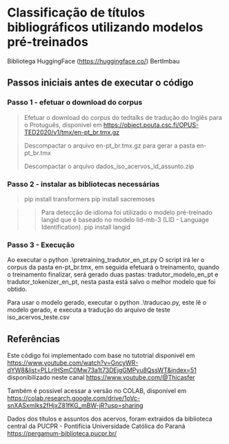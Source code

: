 # Classificação de títulos bibliográficos utilizando modelos pré-treinados

Bibliotega HuggingFace (https://huggingface.co/)
BertImbau


## Passos iniciais antes de executar o código

### Passo 1 - efetuar o download do corpus
> Efetuar o download do corpus do tedtalks de tradução do Inglês para o Protuguês, disponivel em https://object.pouta.csc.fi/OPUS-TED2020/v1/tmx/en-pt_br.tmx.gz
> 
> Descompactar o arquivo en-pt_br.tmx.gz para gerar a pasta en-pt_br.tmx
> 
> Descompactar o arquivo dados_iso_acervos_id_assunto.zip
>   

### Passo 2 - instalar as bibliotecas necessárias 

> pip install transformers
> pip install sacremoses

>> Para detecção de idioma foi utilizado o modelo pré-treinado langid que é baseado no modelo lid-mb-3 (LID - Language Identification).
> pip install langid 


### Passo 3 - Execução
Ao executar o python .\pretraining_tradutor_en_pt.py
O script irá ler o corpus da pasta en-pt_br.tmx, em seguida efetuará o treinamento, quando o treinamento finalizar, será gerado duas pastas: tradutor_modelo_en_pt e tradutor_tokenizer_en_pt, nesta pasta está salvo o melhor modelo que foi obtido.

Para usar o modelo gerado, executar o python .\traducao.py, este lê o modelo gerado, e executa a tradução do arquivo de teste iso_acervos_teste.csv

## Referências
Este código foi implementado com base no tutotrial disponivél em https://www.youtube.com/watch?v=GncyWR-dYW8&list=PLLrlHSmC0Mw73a1t73DEjgGMPyu8QssWT&index=51 disponibilizado neste canal https://www.youtube.com/@Thicasfer

Também é possivel acessar a versão no COLAB, disponível em https://colab.research.google.com/drive/1oVc-snXASxmlks2fHjxZ81fKG_mBW-jR?usp=sharing

Dados dos títulos e assuntos dos acervos, foram extraidos da biblioteca central da PUCPR - Pontifícia Universidade Católica do Paraná https://pergamum-biblioteca.pucpr.br/
